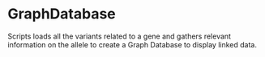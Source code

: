 # GraphDatabase
Scripts loads all the variants related to a gene and gathers relevant information on the allele to create a Graph Database to display linked data.
